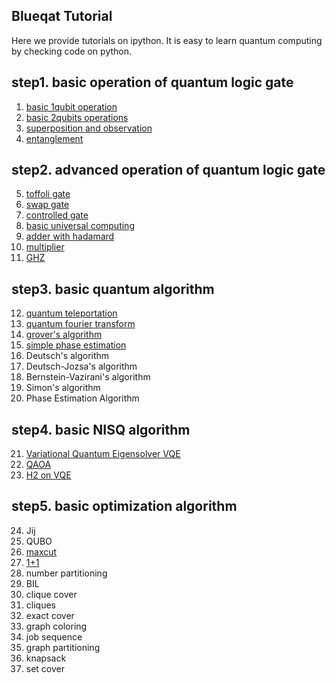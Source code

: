 Blueqat Tutorial
--------------------
Here we provide tutorials on ipython. It is easy to learn quantum computing by checking code on python.

step1. basic operation of quantum logic gate
--------------------

001. <a href="001_basic_circuit.ipynb">basic 1qubit operation</a>
002. <a href="002_basic_two_qubits.ipynb">basic 2qubits operations</a>
003. <a href="003_basic_superposition.ipynb">superposition and observation</a>
004. <a href="004_basic_entanglement.ipynb">entanglement</a>

step2. advanced operation of quantum logic gate
--------------------

005. <a href="005_basic_toffoli.ipynb">toffoli gate</a>
006. <a href="006_basic_swap.ipynb">swap gate</a>
007. <a href="007_basic_control.ipynb">controlled gate</a>
008. <a href="008_basic_general.ipynb">basic universal computing</a>
009. <a href="009_basic_adder_hadamard.ipynb">adder with hadamard</a>
010. <a href="010_basic_multi.ipynb">multiplier</a>
011. <a href="011_basic_ghz.ipynb">GHZ</a>

step3. basic quantum algorithm
--------------------

012. <a href="012_algo_teleportation.ipynb">quantum teleportation</a>
013. <a href="013_algo_qft.ipynb">quantum fourier transform</a>
014. <a href="014_algo_grover.ipynb">grover's algorithm</a>
015. <a href="015_algo_pea_simple.ipynb">simple phase estimation</a>
016.	Deutsch's algorithm	<!--_algo_deutsch-->
017.	Deutsch-Jozsa's algorithm	<!--_algo_deutsch-->
018.	Bernstein-Vazirani's algorithm	<!--_algo_bernstein_vazirani-->
019.	Simon's algorithm	<!--_algo_simon-->
020.	Phase Estimation Algorithm	<!--_algo_pea-->

step4. basic NISQ algorithm
--------------------

021. <a href="021_algo_vqe.ipynb">Variational Quantum Eigensolver VQE</a>	<!--_algo_vqe-->
022. <a href="022_algo_qaoa.ipynb">QAOA</a>
023. <a href="023_h2_on_vqe.ipynb">H2 on VQE</a>

step5. basic optimization algorithm
--------------------

024.	Jij	<!--_anneal_jij-->
025.	QUBO	<!--_anneal_qubo-->
026.	<a href="026_maxcut.ipynb">maxcut</a>
027.	<a href="027_one_plus_one.ipynb">1+1</a>
028.	number partitioning	<!--_app_number_partitioning-->
029.	BIL	<!--_app_bil-->
030.	clique cover	<!--_app_clique_cover-->
031.	cliques	<!--_app_cliques-->
032.	exact cover	<!--_app_exact_cover-->
033.	graph coloring	<!--_app_graph_coloring-->
034.	job sequence	<!--_app_job-->
035.	graph partitioning	<!--_app_graph_partitioning-->
036.	knapsack	<!--_app_knapsack-->
037.	set cover	<!--_app_set_cover-->
